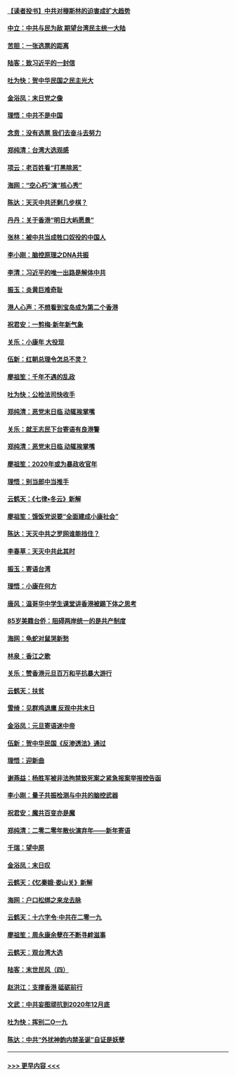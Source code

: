 #### [【读者投书】中共对穆斯林的迫害成扩大趋势](../pages/nsc993/n11791371.md?t=01141202) 
#### [中立：中共与民为敌 期望台湾民主统一大陆](../pages/nsc993/n11790392.md?t=01141202) 
#### [苦胆：一张选票的距离](../pages/nsc993/n11788914.md?t=01141202) 
#### [陆客：致习近平的一封信](../pages/nsc993/n11788867.md?t=01141202) 
#### [吐为快：贺中华民国之民主光大](../pages/nsc993/n11788618.md?t=01141202) 
#### [金浴凤：末日党之像](../pages/nsc993/n11787475.md?t=01141202) 
#### [理悟：中共不是中国](../pages/nsc993/n11787463.md?t=01141202) 
#### [念贲：没有选票  我们去奋斗去努力](../pages/nsc993/n11787398.md?t=01141202) 
#### [郑纯清：台湾大选观感](../pages/nsc993/n11786210.md?t=01141202) 
#### [项云：老百姓看“打黑除恶”](../pages/nsc993/n11785398.md?t=01141202) 
#### [海网：“空心朽”演“核心秀”](../pages/nsc993/n11783874.md?t=01141202) 
#### [陈达：天灭中共还剩几步棋？](../pages/nsc993/n11783719.md?t=01141202) 
#### [丹丹：关于香港“明日大屿愿景”](../pages/nsc993/n11783273.md?t=01141202) 
#### [张林：被中共当成牲口奴役的中国人](../pages/nsc993/n11782397.md?t=01141202) 
#### [李小刚：脑控原理之DNA共振](../pages/nsc993/n11780962.md?t=01141202) 
#### [李清：习近平的唯一出路是解体中共](../pages/nsc993/n11780866.md?t=01141202) 
#### [振玉：炎黄巨难奇耻](../pages/nsc993/n11779632.md?t=01141202) 
#### [港人心声：不想看到宝岛成为第二个香港](../pages/nsc993/n11778817.md?t=01141202) 
#### [祝君安：一剪梅‧新年新气象](../pages/nsc993/n11776340.md?t=01141202) 
#### [关乐：小康年 大役现](../pages/nsc993/n11774213.md?t=01141202) 
#### [伍新：红朝总理令怎总不灵？](../pages/nsc993/n11770813.md?t=01141202) 
#### [廖祖笙：千年不遇的乱政](../pages/nsc993/n11770373.md?t=01141202) 
#### [吐为快：公检法司快收手](../pages/nsc993/n11770359.md?t=01141202) 
#### [郑纯清：恶党末日临 动辄挨掌嘴](../pages/nsc993/n11769912.md?t=01141202) 
#### [关乐：就王志民下台寄语有良港警](../pages/nsc993/n11769903.md?t=01141202) 
#### [郑纯清：恶党末日临 动辄挨掌嘴](../pages/nsc993/n11769356.md?t=01141202) 
#### [廖祖笙：2020年或为暴政收官年](../pages/nsc993/n11768216.md?t=01141202) 
#### [理悟：别当郎中当推手](../pages/nsc993/n11768243.md?t=01141202) 
#### [云鹤天：《七律▪冬云》新解](../pages/nsc993/n11768204.md?t=01141202) 
#### [廖祖笙：饿饭党说要“全面建成小康社会”](../pages/nsc993/n11767482.md?t=01141202) 
#### [陈达：天灭中共之罗网谁能挡住？](../pages/nsc993/n11767465.md?t=01141202) 
#### [李春草：天灭中共此其时](../pages/nsc993/n11767452.md?t=01141202) 
#### [振玉：寄语台湾](../pages/nsc993/n11767432.md?t=01141202) 
#### [理悟：小康在何方](../pages/nsc993/n11767394.md?t=01141202) 
#### [唐风：温哥华中学生课堂讲香港被踢下体之思考](../pages/nsc993/n11766848.md?t=01141202) 
#### [85岁美籍台侨：阻碍两岸统一的是共产制度](../pages/nsc993/n11765043.md?t=01141202) 
#### [海网：龟蛇对鼠哭新愁](../pages/nsc993/n11764895.md?t=01141202) 
#### [林泉：香江之歌](../pages/nsc993/n11764415.md?t=01141202) 
#### [关乐：赞香港元旦百万和平抗暴大游行](../pages/nsc993/n11764382.md?t=01141202) 
#### [云鹤天：扶贫](../pages/nsc993/n11764245.md?t=01141202) 
#### [雪绮：见群鸡退鹰  反观中共末日](../pages/nsc993/n11762112.md?t=01141202) 
#### [金浴凤：元旦寄语迷中帝](../pages/nsc993/n11761788.md?t=01141202) 
#### [伍新：贺中华民国《反渗透法》通过](../pages/nsc993/n11761994.md?t=01141202) 
#### [理悟：迎新曲](../pages/nsc993/n11761152.md?t=01141202) 
#### [谢燕益：杨胜军被非法拘禁致死案之紧急报案举报控告函](../pages/nsc993/n11756134.md?t=01141202) 
#### [李小刚：量子共振检测与中共的脑控武器](../pages/nsc993/n11754518.md?t=01141202) 
#### [祝君安：魔共百变亦是魔](../pages/nsc993/n11754469.md?t=01141202) 
#### [郑纯清：二零二零年散伙演弃年——新年寄语](../pages/nsc993/n11754195.md?t=01141202) 
#### [千瑞：望中原](../pages/nsc993/n11754159.md?t=01141202) 
#### [金浴凤：末日叹](../pages/nsc993/n11752359.md?t=01141202) 
#### [云鹤天：《忆秦娥‧娄山关》新解](../pages/nsc993/n11752348.md?t=01141202) 
#### [海网：户口松绑之来龙去脉](../pages/nsc993/n11752328.md?t=01141202) 
#### [云鹤天：十六字令‧中共在二零一九](../pages/nsc993/n11752305.md?t=01141202) 
#### [廖祖笙：周永康余孽在不断寻衅滋事](../pages/nsc993/n11751013.md?t=01141202) 
#### [云鹤天：观台湾大选](../pages/nsc993/n11751007.md?t=01141202) 
#### [陆客：末世民风（四）](../pages/nsc993/n11749203.md?t=01141202) 
#### [赵洪江：支撑香港 砥砺前行](../pages/nsc993/n11748482.md?t=01141202) 
#### [文武：中共妄图顽抗到2020年12月底](../pages/nsc993/n11748446.md?t=01141202) 
#### [吐为快：挥别二O一九](../pages/nsc993/n11748411.md?t=01141202) 
#### [陈达：中共“外扰神韵内禁圣诞”自证是妖孽](../pages/nsc993/n11748226.md?t=01141202) 

----
#### [ >>> 更早内容 <<< ](../indexes/nsc993-earlier.md)
